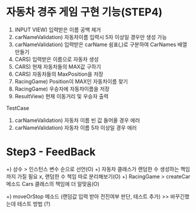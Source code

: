 # 자동차 경주 게임 구현 기능(STEP4)
1) INPUT VIEW) 입력받은 이름 공백 제거
2) carNameValidation) 자동차이름 입력시 5자 이상일 경우만 생성 가능
3) carNameValidation) 입력받은 carName 쉼표(,)로 구분하여 CarNames 배열 만들기
4) CARS) 입력받은 이름으로 자동차 생성
5) CARS) 현재 자동차들의 MAX값 구하기
6) CARS) 자동차들의 MaxPosition을 저장
7) RacingGame) Position이 MAX인 자동차이름 찾기
8) RacingGame) 우승자에 자동차이름을 저장
9) ResultView) 현재 이동거리 및 우승자 출력

TestCase
1) carNameValidation) 자동차 이름 빈 값 들어올 경우 에러
2) carNameValidation) 자동차 이름 5자 이상일 경우 에러

# Step3 - FeedBack
+) 상수 > 인스턴스 변수 순으로 선언(O)
+) 자동차 클래스가 랜덤한 수 생성하는 책임까지 가질 필요 x, 랜덤한 수 책임 따로 분리해보기(O)
+) RacingGame > createCar 메소드 Cars 클래스의 책임에 더 알맞음(O)

+) moveOrStop 메소드 (랜덤값 입력 받아 전진여부 판단, 테스트 추가) >> 바꾸긴했는데 테스트 방법 (?)
